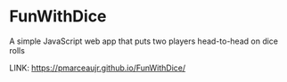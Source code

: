 # FunWithDice
A simple JavaScript web app that puts two players head-to-head on dice rolls

LINK: https://pmarceaujr.github.io/FunWithDice/

